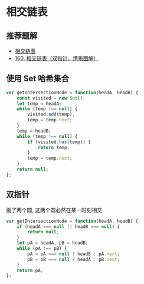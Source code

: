 # 相交链表

## 推荐题解

* [相交链表](https://leetcode.cn/problems/intersection-of-two-linked-lists/solutions/811625/xiang-jiao-lian-biao-by-leetcode-solutio-a8jn/)
* [160. 相交链表（双指针，清晰图解）](https://leetcode.cn/problems/intersection-of-two-linked-lists/solutions/12624/intersection-of-two-linked-lists-shuang-zhi-zhen-l/)

## 使用 Set 哈希集合

```js
var getIntersectionNode = function(headA, headB) {
    const visited = new Set();
    let temp = headA;
    while (temp !== null) {
        visited.add(temp);
        temp = temp.next;
    }
    temp = headB;
    while (temp !== null) {
        if (visited.has(temp)) {
            return temp;
        }
        temp = temp.next;
    }
    return null;
};
```

## 双指针

画了两个圆, 这两个圆必然在某一时刻相交

```js
var getIntersectionNode = function(headA, headB) {
    if (headA === null || headB === null) {
        return null;
    }
    let pA = headA, pB = headB;
    while (pA !== pB) {
        pA = pA === null ? headB : pA.next;
        pB = pB === null ? headA : pB.next;
    }
    return pA;
};

```
